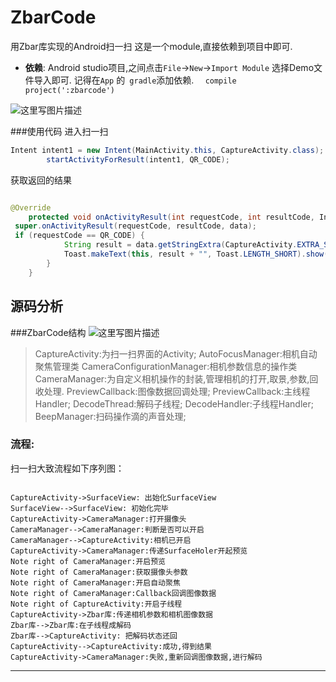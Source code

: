 # ZbarCode
用Zbar库实现的Android扫一扫
这是一个module,直接依赖到项目中即可.


 - **依赖**: 
Android studio项目,之间点击``File``->``New``->``Import Module`` 选择Demo文件导入即可.
记得在``App`` 的`` gradle``添加依赖. ``  compile project(':zbarcode')``  

![这里写图片描述](http://img.blog.csdn.net/20161127170654974)

###使用代码
 进入扫一扫
``` java
Intent intent1 = new Intent(MainActivity.this, CaptureActivity.class);
        startActivityForResult(intent1, QR_CODE);
```
获取返回的结果
``` java

@Override
    protected void onActivityResult(int requestCode, int resultCode, Intent data) {
 super.onActivityResult(requestCode, resultCode, data);
 if (requestCode == QR_CODE) {
            String result = data.getStringExtra(CaptureActivity.EXTRA_STRING);
            Toast.makeText(this, result + "", Toast.LENGTH_SHORT).show();
        }
    }
```


## 源码分析
###ZbarCode结构
![这里写图片描述](http://img.blog.csdn.net/20161127230028150)

>CaptureActivity:为扫一扫界面的Activity;
AutoFocusManager:相机自动聚焦管理类
CameraConfigurationManager:相机参数信息的操作类
CameraManager:为自定义相机操作的封装,管理相机的打开,取景,参数,回收处理.
PreviewCallback:图像数据回调处理;
PreviewCallback:主线程Handler;
DecodeThread:解码子线程;
DecodeHandler:子线程Handler;
BeepManager:扫码操作滴的声音处理;

### 流程:

扫一扫大致流程如下序列图：
```sequence

CaptureActivity->SurfaceView: 出始化SurfaceView
SurfaceView-->SurfaceView: 初始化完毕
CaptureActivity->CameraManager:打开摄像头
CameraManager-->CameraManager:判断是否可以开启
CameraManager-->CaptureActivity:相机已开启
CaptureActivity->CameraManager:传递SurfaceHoler开起预览
Note right of CameraManager:开启预览
Note right of CameraManager:获取摄像头参数
Note right of CameraManager:开启自动聚焦
Note right of CameraManager:Callback回调图像数据
Note right of CaptureActivity:开启子线程
CaptureActivity->Zbar库:传递相机参数和相机图像数据
Zbar库-->Zbar库:在子线程成解码
Zbar库-->CaptureActivity: 把解码状态还回
CaptureActivity-->CaptureActivity:成功,得到结果
CaptureActivity->CameraManager:失败,重新回调图像数据,进行解码

```


----------
